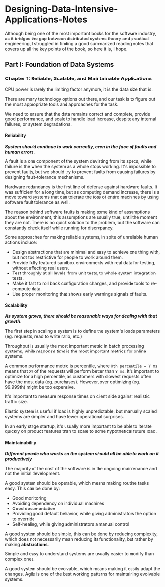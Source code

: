# Designing-Data-Intensive-Applications-Notes

Although being one of the most important books for the software industry, as it bridges the gap between distributed systems theory and practical engineering, I struggled in finding a good summarized reading notes that covers up all the key points of the book, so here it is, I hope.

## Part I: Foundation of Data Systems

### Chapter 1: Reliable, Scalable, and Maintainable Applications
CPU power is rarely the limiting factor anymore, it is the data size that is.

There are many technology options out there, and our task is to figure out the most appropriate tools and approaches for the task.

We need to ensure that the data remains correct and complete, provide good performance, and scale to handle load increase, despite any internal failures, or system degradations.

#### Reliability
***System should continue to work correctly, even in the face of faults and human errors***.

A fault is a one component of the system deviating from its specs, while failure is the when the system as a whole stops working. It's impossible to prevent faults, but we should try to prevent faults from causing failures by designing fault-tolerance mechanisms.

Hardware redundancy is the first line of defense against hardware faults. It was sufficient for a long time, but as computing demand increase, there is a move toward systems that can tolerate the loss of entire machines by using software fault tolerance as well.

The reason behind software faults is making some kind of assumptions about the environment, this assumptions are usually true, until the moment they are not. There is no quick solution to the problem, but the software can constantly check itself while running for discrepancy.

Some approaches for making reliable systems, in spite of unreliable human actions include:
- Design abstractions that are minimal and easy to achieve one thing with, but not too restrictive for people to work around them.
- Provide fully featured sandbox environments with real data for testing, without affecting real users.
- Test throughly at all levels, from unit tests, to whole system integration tests.
- Make it fast to roll back configuration changes, and provide tools to re-compute data.
- Use proper monitoring that shows early warnings signals of faults.


#### Scalability
***As system grows, there should be reasonable ways for dealing with that growth***.

The first step in scaling a system is to define the system's loads parameters (eg. requests, read to write ratio, etc.)

Throughput is usually the most important metric in batch processing systems, while *response time* is the most important metrics for online systems.

A common performance metric is percentile, where `Xth percentile = Y ms` means that `X%` of the requests will perform better than `Y ms`. It's important to optimize for a high percentile, as customers with slowest requests often have the most data (eg. purchases). However, over optimizing (eg. 99.999th) might be too expensive.

It's important to measure response times on client side against realistic traffic size.

Elastic system is useful if load is highly unpredictable, but manually scaled systems are simpler and have fewer operational surprises.

In an early stage startup, it's usually more important to be able to iterate quickly on product features than to scale to some hypothetical future load.


#### Maintainability
***Different people who works on the system should all be able to work on it productively***

The majority of the cost of the software is in the ongoing maintenance and not the initial development.

A good system should be operable, which means making routine tasks easy. This can be done by:
- Good monitoring
- Avoiding dependency on individual machines
- Good documentation
- Providing good default behavior, while giving administrators the option to override
- Self-healing, while giving administrators a manual control

A good system should be simple, this can be done by reducing complexity, which does not necessarily mean reducing its functionality, but rather by making **abstractions**.

Simple and easy to understand systems are usually easier to modify than complex ones.

A good system should be evolvable, which means making it easily adapt the changes. Agile is one of the best working patterns for maintaining evolvable systems.
